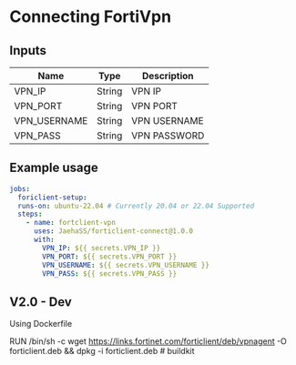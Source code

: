 # Connecting FortiVpn 

## Inputs
| Name         | Type   | Description |
|-------------|--------|-------------|
| VPN_IP      | String | VPN IP      |
| VPN_PORT    | String | VPN PORT    |
| VPN_USERNAME | String | VPN USERNAME |
| VPN_PASS | String | VPN PASSWORD |
## Example usage
```yaml
jobs:
  foriclient-setup:
  runs-on: ubuntu-22.04 # Currently 20.04 or 22.04 Supported
  steps:
    - name: fortclient-vpn
      uses: JaehaSS/forticlient-connect@1.0.0
      with:
        VPN_IP: ${{ secrets.VPN_IP }}
        VPN_PORT: ${{ secrets.VPN_PORT }}
        VPN_USERNAME: ${{ secrets.VPN_USERNAME }}
        VPN_PASS: ${{ secrets.VPN_PASS }}
```

## V2.0 - Dev
Using Dockerfile



RUN /bin/sh -c wget https://links.fortinet.com/forticlient/deb/vpnagent -O forticlient.deb &&     dpkg -i forticlient.deb # buildkit